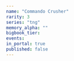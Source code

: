 ```yaml
---
name: "Commando Crusher"
rarity: 3
series: "tng"
memory_alpha: ""
bigbook_tier:
events:
in_portal: true
published: false
---
```

